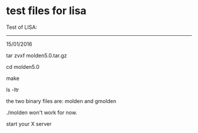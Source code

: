 # test files for lisa

Test of LISA:

--------
15/01/2016

tar zvxf molden5.0.tar.gz 

cd molden5.0

make


ls -ltr

the two binary files are: molden and gmolden 

./molden won't work for now.

start your X server


